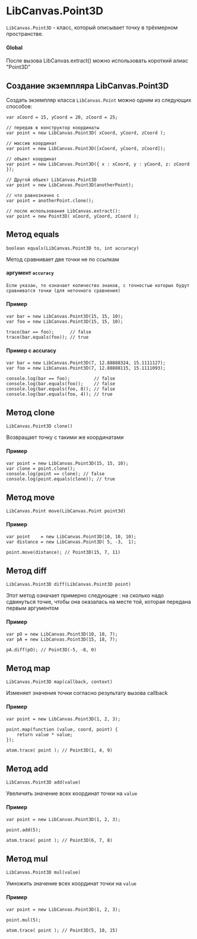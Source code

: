 LibCanvas.Point3D
=================

`LibCanvas.Point3D` - класс, который описывает точку в трёхмерном пространстве.

#### Global

После вызова LibCanvas.extract() можно использовать короткий алиас "Point3D"

## Создание экземпляра LibCanvas.Point3D

	
Создать экземпляр класса `LibCanvas.Point` можно одним из следующих способов:

	var xCoord = 15, yCoord = 20, zCoord = 25;

	// передав в конструктор координаты
	var point = new LibCanvas.Point3D( xCoord, yCoord, zCoord );

	// массив координат
	var point = new LibCanvas.Point3D([xCoord, yCoord, zCoord]);

	// объект координат
	var point = new LibCanvas.Point3D({ x : xCoord, y : yCoord, z: zCoord });

	// Другой объект LibCanvas.Point3D
	var point = new LibCanvas.Point3D(anotherPoint);
	
	// что равнозначно с
	var point = anotherPoint.clone();

	// после использования LibCanvas.extract():
	var point = new Point3D( xCoord, yCoord, zCoord );


## Метод equals

	boolean equals(LibCanvas.Point3D to, int accuracy)

Метод сравнивает две точки не по ссылкам

#### аргумент `accuracy`
	Если указан, то означает количество знаков, с точностью которых будут сравниватся точки (для неточного сравнения)

#### Пример
	var bar = new LibCanvas.Point3D(15, 15, 10);
	var foo = new LibCanvas.Point3D(15, 15, 10);

	trace(bar == foo);      // false
	trace(bar.equals(foo)); // true

#### Пример с accuracy
	var bar = new LibCanvas.Point3D(7, 12.88888324, 15.1111127);
	var foo = new LibCanvas.Point3D(7, 12.88888115, 15.1111093);
 
	console.log(bar == foo);         // false
	console.log(bar.equals(foo));    // false
	console.log(bar.equals(foo, 8)); // false
	console.log(bar.equals(foo, 4)); // true

## Метод clone

	LibCanvas.Point3D clone()

Возвращает точку с такими же координатами

#### Пример
	var point = new LibCanvas.Point3D(15, 15, 10);
	var clone = point.clone();
	console.log(point == clone); // false
	console.log(point.equals(clone)); // true
	
## Метод move

	LibCanvas.Point move(LibCanvas.Point point3d)

#### Пример
	var point    = new LibCanvas.Point3D(10, 10, 10);
	var distance = new LibCanvas.Point3D( 5, -3,  1);
	
	point.move(distance); // Point3D(15, 7, 11)

## Метод diff

	LibCanvas.Point3D diff(LibCanvas.Point3D point)

Этот метод означает примерно следующее :
на сколько надо сдвинуться точке, чтобы она оказалась на месте той, которая передана первым аргументом

#### Пример
	var pO = new LibCanvas.Point3D(10, 10, 7);
	var pA = new LibCanvas.Point3D(15, 18, 7);

	pA.diff(pO); // Point3D(-5, -8, 0)

## Метод map

	LibCanvas.Point3D map(callback, context)

Изменяет значения точки согласно результату вызова callback

#### Пример
	var point = new LibCanvas.Point3D(1, 2, 3);
	
	point.map(function (value, coord, point) {
		return value * value;
	});
	
	atom.trace( point ); // Point3D(1, 4, 9)
	
## Метод add

	LibCanvas.Point3D add(value)

Увеличить значение всех координат точки на `value`

#### Пример
	var point = new LibCanvas.Point3D(1, 2, 3);
	
	point.add(5);
	
	atom.trace( point ); // Point3D(6, 7, 8)
	
## Метод mul

	LibCanvas.Point3D mul(value)

Умножить значение всех координат точки на `value`

#### Пример
	var point = new LibCanvas.Point3D(1, 2, 3);
	
	point.mul(5);
	
	atom.trace( point ); // Point3D(5, 10, 15)